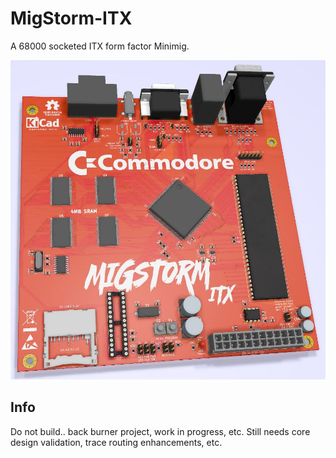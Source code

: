 # MigStorm-ITX
A 68000 socketed ITX form factor Minimig.

![pic](pic.jpg)

## Info
Do not build.. back burner project, work in progress, etc. Still needs core design validation, trace routing enhancements, etc.
